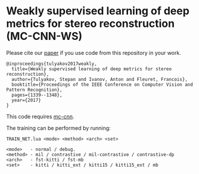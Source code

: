 Weakly supervised learning of deep metrics for stereo reconstruction (MC-CNN-WS)
===================================================================================

Please cite our [paper](http://openaccess.thecvf.com/content_ICCV_2017/papers/Tulyakov_Weakly_Supervised_Learning_ICCV_2017_paper.pdf)
if you use code from this repository in your work.

    @inproceedings{tulyakov2017weakly,
      title={Weakly supervised learning of deep metrics for stereo reconstruction},
      author={Tulyakov, Stepan and Ivanov, Anton and Fleuret, Francois},
      booktitle={Proceedings of the IEEE Conference on Computer Vision and Pattern Recognition},
      pages={1339--1348},
      year={2017}
    }

This code requires [mc-cnn](https://github.com/jzbontar/mc-cnn/blob/master/README.md).

The training can be performed by running:  

    TRAIN_NET.lua <mode> <method> <arch> <set>

    <mode>   - normal / debug.
    <method> - mil / contrastive / mil-contrastive / contrastive-dp
    <arch>   - fst-kitti / fst-mb
    <set>    - kitti / kitti_ext / kitti15 / kitti15_ext / mb
